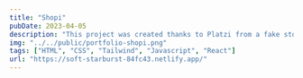 ```yaml
---
title: "Shopi"
pubDate: 2023-04-05
description: "This project was created thanks to Platzi from a fake store using React"
img: "../../public/portfolio-shopi.png"
tags: ["HTML", "CSS", "Tailwind", "Javascript", "React"]
url: "https://soft-starburst-84fc43.netlify.app/"
---
```


